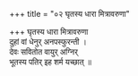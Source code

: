 +++
title = "०२ घृतस्य धारा मित्रावरुणा"

+++
घृतस्य धारा मित्रावरुणा  
दुहां वां धेनुर् अनपस्फुरन्ती ।  
देवः सवितोत वायुर् अग्निर्  
भूतस्य पतिर् इह शर्म यच्छात् ॥